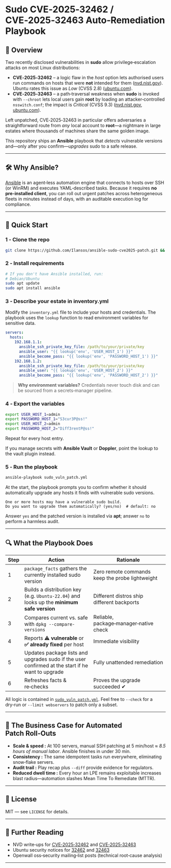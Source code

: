 # Sudo CVE‑2025‑32462 / CVE‑2025‑32463 Auto‑Remediation Playbook

## 📌 Overview

Two recently disclosed vulnerabilities in **sudo** allow privilege‑escalation attacks on most Linux distributions:

* **CVE‑2025‑32462** – a logic flaw in the *host* option lets authorised users run commands on hosts that were **not** intended for them ([nvd.nist.gov](https://nvd.nist.gov/vuln/detail/CVE-2025-32462)).  Ubuntu rates this issue as *Low* (CVSS 2.8) ([ubuntu.com](https://ubuntu.com/security/CVE-2025-32462)).
* **CVE‑2025‑32463** – a path‑traversal weakness when **sudo** is invoked with `--chroot` lets local users gain **root** by loading an attacker‑controlled `nsswitch.conf`; the impact is *Critical* (CVSS 9.3) ([nvd.nist.gov](https://nvd.nist.gov/vuln/detail/CVE-2025-32463), [ubuntu.com](https://ubuntu.com/security/CVE-2025-32463)).

Left unpatched, CVE‑2025‑32463 in particular offers adversaries a straightforward route from *any* local account to **root**—a nightmare in large estates where thousands of machines share the same golden image.

This repository ships an **Ansible** playbook that *detects* vulnerable versions and—only after you confirm—*upgrades* sudo to a safe release.

---

## 🛠️ Why Ansible?

[Ansible](https://www.ansible.com/) is an agent‑less automation engine that connects to hosts over SSH (or WinRM) and executes YAML‑described tasks. Because it requires **no pre‑installed client**, you can roll out urgent patches across heterogeneous fleets in minutes instead of days, with an auditable execution log for compliance.

---

## 🚀 Quick Start

### 1 ‑ Clone the repo

```bash
git clone https://github.com/Ilansos/ansible-sudo-cve2025-patch.git && cd ansible-sudo-cve2025-patch.git
```

### 2 ‑ Install requirements

```bash
# If you don't have Ansible installed, run:
# Debian/Ubuntu
sudo apt update
sudo apt install ansible
```

### 3 ‑ Describe your estate in **inventory.yml**

Modify the `inventory.yml` file to include your hosts and credentials. The playbook uses the `lookup` function to read environment variables for sensitive data.

```yaml
servers:
  hosts:
    192.168.1.1:
      ansible_ssh_private_key_file: /path/to/your/private/key
      ansible_user: "{{ lookup('env', 'USER_HOST_1') }}"
      ansible_become_pass: "{{ lookup('env', 'PASSWORD_HOST_1') }}"
    192.168.1.2:
      ansible_ssh_private_key_file: /path/to/your/private/key
      ansible_user: "{{ lookup('env', 'USER_HOST_2') }}"
      ansible_become_pass: "{{ lookup('env', 'PASSWORD_HOST_2') }}"
```

> **Why environment variables?** Credentials never touch disk and can be sourced from a secrets‑manager pipeline.

### 4 ‑ Export the variables

```bash
export USER_HOST_1=admin
export PASSWORD_HOST_1="S3cur3P@ss!"
export USER_HOST_2=admin
export PASSWORD_HOST_2="Diff3rentP@ss!"
```

Repeat for every host entry.

If you manage secrets with **Ansible Vault** or **Doppler**, point the lookup to the vault plugin instead.

### 5 ‑ Run the playbook

```bash
ansible-playbook sudo_vuln_patch.yml
```

At the start, the playbook prompts you to confirm whether it should automatically upgrade any hosts it finds with vulnerable sudo versions.

```
One or more hosts may have a vulnerable sudo build.
Do you want to upgrade them automatically? (yes/no)  # default: no
```

Answer `yes` and the patched version is installed via **apt**; answer `no` to perform a harmless audit.

---

## 🔍  What the Playbook Does

| Step | Action                                                                                            | Rationale                                                             |
| ---- | ------------------------------------------------------------------------------------------------- | --------------------------------------------------------------------- |
| 1    | `package_facts` gathers the currently installed sudo version                                      | Zero remote commands keep the probe lightweight                       |
| 2    | Builds a distribution key (e.g. `Ubuntu-22.04`) and looks up the **minimum safe version**         | Different distros ship different backports                            |
| 3    | Compares current vs. safe with `dpkg --compare-versions`                                          | Reliable, package‑manager‑native check                                |
| 4    | Reports **⚠ vulnerable** or **✅ already fixed** per host                                         | Immediate visibility                                                  |
| 5    | Updates package lists and upgrades sudo if the user confirmed at the start if he want to upgrade  | Fully unattended remediation                                          |
| 6    | Refreshes facts & re‑checks                                                                       | Proves the upgrade succeeded ✔                                        |

All logic is contained in [`sudo_vuln_patch.yml`](sudo_vuln_patch.yml). Feel free to `--check` for a dry‑run or `--limit webservers` to patch only a subset.

---

## 🏢  The Business Case for Automated Patch Roll‑Outs

* **Scale & speed :** At 100 servers, manual SSH patching at 5 min/host ≈ *8.5 hours of manual labor*. Ansible finishes in under 30 min.
* **Consistency :** The same idempotent tasks run everywhere, eliminating snow‑flake servers.
* **Audit trail :** Play recap plus `--diff` provide evidence for regulators.
* **Reduced dwell time :** Every hour an LPE remains exploitable increases blast radius—automation slashes Mean Time To Remediate (MTTR).

---

## 📄 License

MIT — see `LICENSE` for details.

---

## 🔗 Further Reading

* NVD write‑ups for [CVE‑2025‑32462](https://nvd.nist.gov/vuln/detail/CVE-2025-32462) and [CVE‑2025‑32463](https://nvd.nist.gov/vuln/detail/CVE-2025-32463)
* Ubuntu security notices for [32462](https://ubuntu.com/security/CVE-2025-32462) and [32463](https://ubuntu.com/security/CVE-2025-32463)
* Openwall oss‑security mailing‑list posts (technical root‑cause analysis)

---
